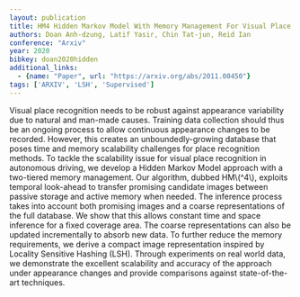 ```yaml
---
layout: publication
title: HM4 Hidden Markov Model With Memory Management For Visual Place Recognition
authors: Doan Anh-dzung, Latif Yasir, Chin Tat-jun, Reid Ian
conference: "Arxiv"
year: 2020
bibkey: doan2020hidden
additional_links:
  - {name: "Paper", url: "https://arxiv.org/abs/2011.00450"}
tags: ['ARXIV', 'LSH', 'Supervised']
---
```

<p>Visual place recognition needs to be robust against appearance
variability due to natural and man-made causes. Training data collection
should thus be an ongoing process to allow continuous appearance changes
to be recorded. However, this creates an unboundedly-growing database
that poses time and memory scalability challenges for place recognition
methods. To tackle the scalability issue for visual place recognition in
autonomous driving, we develop a Hidden Markov Model approach with a
two-tiered memory management. Our algorithm, dubbed HM<span
class="math inline">\(^4\)</span>, exploits temporal look-ahead to
transfer promising candidate images between passive storage and active
memory when needed. The inference process takes into account both
promising images and a coarse representations of the full database. We
show that this allows constant time and space inference for a fixed
coverage area. The coarse representations can also be updated
incrementally to absorb new data. To further reduce the memory
requirements, we derive a compact image representation inspired by
Locality Sensitive Hashing (LSH). Through experiments on real world
data, we demonstrate the excellent scalability and accuracy of the
approach under appearance changes and provide comparisons against
state-of-the-art techniques.</p>
